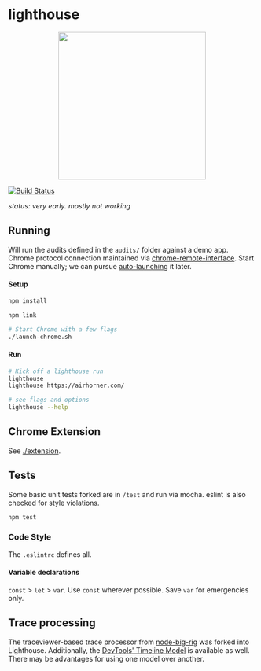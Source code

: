 # lighthouse

<p align="center">
<img src="https://cloud.githubusercontent.com/assets/883126/13900813/10a62a14-edcc-11e5-8ad3-f927a592eeb0.png" height="300px">
</p>


[![Build Status](https://travis-ci.org/GoogleChrome/lighthouse.svg?branch=master)](https://travis-ci.org/GoogleChrome/lighthouse)

_status: very early. mostly not working_

## Running

Will run the audits defined in the `audits/` folder against a demo app. Chrome protocol connection maintained via  [chrome-remote-interface](https://github.com/cyrus-and/chrome-remote-interface). Start Chrome manually; we can pursue [auto-launching](https://www.npmjs.com/package/chrome-launch) it later.

#### Setup
```sh
npm install

npm link

# Start Chrome with a few flags
./launch-chrome.sh
```

#### Run
```sh
# Kick off a lighthouse run
lighthouse
lighthouse https://airhorner.com/

# see flags and options
lighthouse --help
```



## Chrome Extension

See [./extension](https://github.com/GoogleChrome/lighthouse/tree/master/extension).

## Tests

Some basic unit tests forked are in `/test` and run via mocha. eslint is also checked for style violations.

```js
npm test
```

### Code Style

The `.eslintrc` defines all.

#### Variable declarations

`const` > `let` > `var`.  Use `const` wherever possible. Save `var` for emergencies only.


## Trace processing

The traceviewer-based trace processor from [node-big-rig](https://github.com/GoogleChrome/node-big-rig/tree/master/lib) was forked into Lighthouse. Additionally, the [DevTools' Timeline Model](https://github.com/paulirish/devtools-timeline-model) is available as well. There may be advantages for using one model over another.

